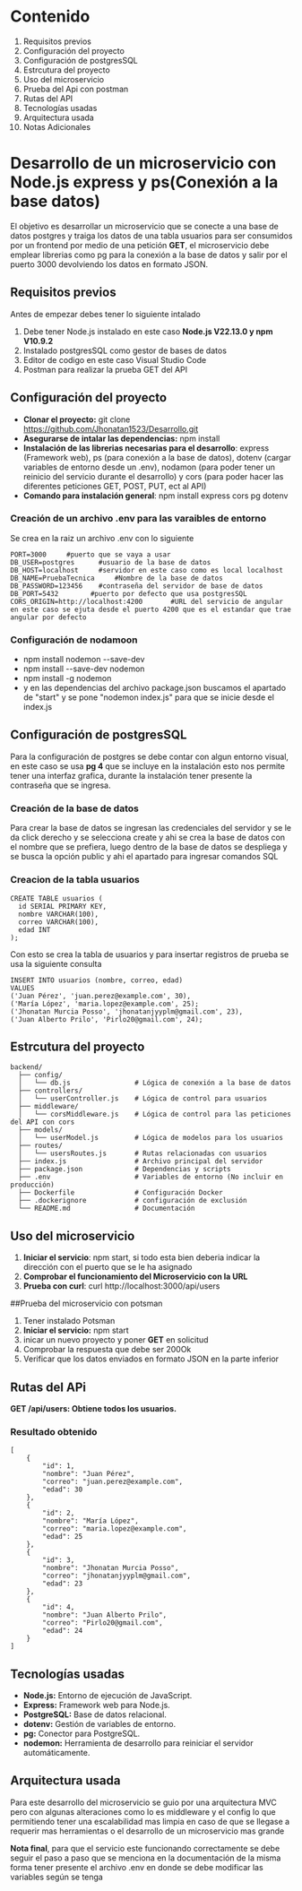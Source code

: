 # Contenido

1.   Requisitos previos
2.   Configuración del proyecto
3.   Configuración de postgresSQL
4.   Estrcutura del proyecto
5.   Uso del microservicio
6.   Prueba del Api con postman
7.   Rutas del API
8.   Tecnologías usadas
9.   Arquitectura usada
10.   Notas Adicionales

# Desarrollo de un microservicio con Node.js express y ps(Conexión a la base datos)
El objetivo es desarrollar un microservicio que se conecte a una base de datos postgres y traiga los datos de una tabla usuarios para ser consumidos por un frontend por medio de una petición **GET**, el microservicio debe emplear librerias como pg para la conexión a la base de datos y salir por el puerto 3000 devolviendo los datos en formato JSON.


## Requisitos previos
Antes de empezar debes tener lo siguiente intalado

1.   Debe tener Node.js instalado en este caso **Node.js V22.13.0 y npm V10.9.2**
2.   Instalado postgresSQL como gestor de bases de datos
3.   Editor de codigo en este caso Visual Studio Code
4.   Postman para realizar la prueba GET del API 


## Configuración del proyecto

*   **Clonar el proyecto:** git clone https://github.com/Jhonatan1523/Desarrollo.git
*   **Asegurarse de intalar las dependencias:** npm install
*   **Instalación de las librerias necesarias para el desarrollo**: 
express (Framework web), ps (para conexión a la base de datos), dotenv (cargar variables de entorno desde un .env), nodamon (para poder tener un reinicio del servicio durante el desarrollo) y cors (para poder hacer las diferentes peticiones GET, POST, PUT, ect al API)
*   **Comando para instalación general**: npm install express cors pg dotenv
### Creación de un archivo .env para las varaibles de entorno
Se crea en la raiz un archivo .env con lo siguiente 



```
PORT=3000     #puerto que se vaya a usar 
DB_USER=postgres      #usuario de la base de datos
DB_HOST=localhost     #servidor en este caso como es local localhost
DB_NAME=PruebaTecnica     #Nombre de la base de datos
DB_PASSWORD=123456    #contraseña del servidor de base de datos
DB_PORT=5432        #puerto por defecto que usa postgresSQL
CORS_ORIGIN=http://localhost:4200       #URL del servicio de angular en este caso se ejuta desde el puerto 4200 que es el estandar que trae angular por defecto

```


### Configuración de nodamoon 


*   npm install nodemon --save-dev
*   npm install --save-dev nodemon
*   npm install -g nodemon
*   y en las dependencias del archivo package.json buscamos el apartado de "start" y se pone "nodemon index.js" para que se inicie desde el index.js

## Configuración de postgresSQL 

Para la configuración de postgres se debe contar con algun entorno visual, en este caso se usa **pg 4** que se incluye en la instalación esto nos permite tener una interfaz grafica, durante la instalación tener presente la contraseña que se ingresa.

### Creación de la base de datos
Para crear la base de datos se ingresan las credenciales del servidor y se le da click derecho y se selecciona create y ahi se crea la base de datos con el nombre que se prefiera, luego dentro de la base de datos se despliega y se busca la opción public y ahi el apartado para ingresar comandos SQL 

### Creacion de la tabla usuarios



```
CREATE TABLE usuarios (
  id SERIAL PRIMARY KEY,
  nombre VARCHAR(100),
  correo VARCHAR(100),
  edad INT
);
```
Con esto se crea la tabla de usuarios y para insertar registros de prueba se usa la siguiente consulta



```
INSERT INTO usuarios (nombre, correo, edad) 
VALUES 
('Juan Pérez', 'juan.perez@example.com', 30),
('María López', 'maria.lopez@example.com', 25);
('Jhonatan Murcia Posso', 'jhonatanjyyplm@gmail.com', 23),
('Juan Alberto Prilo', 'Pirlo20@gmail.com', 24);
```
## Estrcutura del proyecto 

```
backend/
  ├── config/
  │   └── db.js                # Lógica de conexión a la base de datos
  ├── controllers/
  │   └── userController.js    # Lógica de control para usuarios
  ├── middleware/
  │   └── corsMiddleware.js    # Lógica de control para las peticiones del API con cors
  ├── models/
  │   └── userModel.js         # Lógica de modelos para los usuarios
  ├── routes/
  │   └── usersRoutes.js       # Rutas relacionadas con usuarios
  ├── index.js                 # Archivo principal del servidor
  ├── package.json             # Dependencias y scripts
  ├── .env                     # Variables de entorno (No incluir en producción)
  ├── Dockerfile               # Configuración Docker
  ├── .dockerignore            # configuración de exclusión
  └── README.md                # Documentación
```

## Uso del microservicio 

1.   **Iniciar el servicio**: npm start, si todo esta bien deberia indicar la dirección con el puerto que se le ha asignado
2.   **Comprobar el funcionamiento del Microservicio con la URL**
3.   **Prueba con curl**: curl http://localhost:3000/api/users

##Prueba del microservicio con potsman 

1.   Tener instalado Potsman
2.   **Iniciar el servicio:** npm start
2.   inicar un nuevo proyecto y poner **GET** en solicitud
3.   Comprobar la respuesta que debe ser 200Ok
4.   Verificar que los datos enviados en formato JSON en la parte inferior

## Rutas del APi

**GET /api/users: Obtiene todos los usuarios.**

### Resultado obtenido 


```
[
    {
        "id": 1,
        "nombre": "Juan Pérez",
        "correo": "juan.perez@example.com",
        "edad": 30
    },
    {
        "id": 2,
        "nombre": "María López",
        "correo": "maria.lopez@example.com",
        "edad": 25
    },
    {
        "id": 3,
        "nombre": "Jhonatan Murcia Posso",
        "correo": "jhonatanjyyplm@gmail.com",
        "edad": 23
    },
    {
        "id": 4,
        "nombre": "Juan Alberto Prilo",
        "correo": "Pirlo20@gmail.com",
        "edad": 24
    }
]
```
## Tecnologías usadas 

*   **Node.js:** Entorno de ejecución de JavaScript.
*   **Express:** Framework web para Node.js.
*   **PostgreSQL:** Base de datos relacional.
*   **dotenv:** Gestión de variables de entorno.
*   **pg:** Conector para PostgreSQL.
*   **nodemon:** Herramienta de desarrollo para reiniciar el servidor automáticamente.

## Arquitectura usada

Para este desarrollo del microservicio se guio por una arquitectura MVC pero con algunas alteraciones como lo es middleware y el config lo que permitiendo tener una escalabilidad mas limpia en caso de que se llegase a requerir mas herramientas o el desarrollo de un microservicio mas grande

**Nota final**, para que el servicio este funcionando correctamente se debe seguir el paso a paso que se menciona en la documentación de la misma forma tener presente el archivo .env en donde se debe modificar las variables según se tenga

